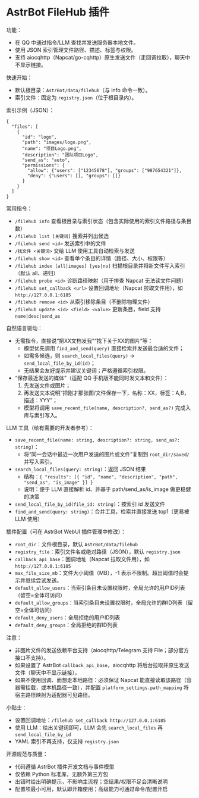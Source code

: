 AstrBot FileHub 插件
=====================

功能：
- 在 QQ 中通过指令/LLM 查找并发送服务器本地文件。
- 使用 JSON 索引管理文件路径、描述、标签与权限。
- 支持 aiocqhttp（Napcat/go-cqhttp）原生发送文件（走回调拉取），聊天中不显示链接。

快速开始：
- 默认根目录：`AstrBot/data/filehub`（与 info 命令一致）。
- 索引文件：固定为 `registry.json`（位于根目录内）。

索引示例（JSON）：

```
{
  "files": [
    {
      "id": "logo",
      "path": "images/logo.png",
      "name": "项目Logo.png",
      "description": "团队项目Logo",
      "send_as": "auto",
      "permissions": {
        "allow": {"users": ["12345678"], "groups": ["987654321"]},
        "deny": {"users": [], "groups": []}
      }
    }
  ]
}
```

常用指令：
- `/filehub info` 查看根目录与索引状态（包含实际使用的索引文件路径与条目数）
- `/filehub list [关键词]` 搜索并列出候选
- `/filehub send <id>` 发送索引中的文件
- `/找文件 <关键词>` 交给 LLM 使用工具自动检索与发送
- `/filehub show <id>` 查看单个条目的详情（路径、大小、权限等）
- `/filehub index [all|images] [yes|no]` 扫描根目录并将新文件写入索引（默认 all、递归）
- `/filehub probe <id>` 诊断路径映射（用于排查 Napcat 无法读文件问题）
- `/filehub set_callback <url>` 设置回调地址（Napcat 拉取文件用），如 `http://127.0.0.1:6185`
- `/filehub remove <id>` 从索引移除条目（不删除物理文件）
- `/filehub update <id> <field> <value>` 更新条目，field 支持 `name|desc|send_as`

自然语言驱动：
- 无需指令，直接说“把XX文档发我”“找下关于XX的图片”等：
  - 模型优先调用 `find_and_send(query)` 直接检索并发送最合适的文件；
  - 如需多候选，则 `search_local_files(query)` → `send_local_file_by_id(id)`；
  - 无结果会友好提示并建议关键词；严格遵循索引权限。
- “保存最近发送的媒体”（适配 QQ 手机版不能同时发文本和文件）：
  1) 先发送文件或图片；
  2) 再发送文本说明“把刚才那张图/文件保存一下，名称：XX，标签：A,B，描述：YYY”；
  - 模型将调用 `save_recent_file(name, description?, send_as?)` 完成入库与索引写入。

LLM 工具（给有需要的开发者参考）：
- `save_recent_file(name: string, description?: string, send_as?: string)`：
  - 将“同一会话中最近一次用户发送的图片或文件”复制到 `root_dir/saved/` 并写入索引。
- `search_local_files(query: string)`：返回 JSON 结果 
  - 结构：`{ "results": [{ "id", "name", "description", "path", "send_as", "is_image" }] }`
  - 说明：便于 LLM 直接解析 id、并基于 path/send_as/is_image 做更稳健的决策
- `send_local_file_by_id(file_id: string)`：按索引 id 发送文件
- `find_and_send(query: string)`：合并工具，检索并直接发送 top1（更易被 LLM 使用）

插件配置（可在 AstrBot WebUI 插件管理中修改）：
- `root_dir`：文件根目录，默认 `AstrBot/data/filehub`
- `registry_file`：索引文件名或绝对路径（JSON），默认 `registry.json`
- `callback_api_base`：回调地址（Napcat 拉取文件用），如 `http://127.0.0.1:6185`
- `max_file_size_mb`：文件大小阈值（MB），-1 表示不限制。超出阈值时会提示并继续尝试发送。
- `default_allow_users`：当索引条目未设置权限时，全局允许的用户ID列表（留空=全体可访问）
- `default_allow_groups`：当索引条目未设置权限时，全局允许的群ID列表（留空=全体可访问）
- `default_deny_users`：全局拒绝的用户ID列表
- `default_deny_groups`：全局拒绝的群ID列表

注意：
- 非图片文件的发送依赖平台支持（aiocqhttp/Telegram 支持 File；部分官方接口不支持）。
- 如果设置了 AstrBot `callback_api_base`，aiocqhttp 将后台拉取并原生发送文件（聊天中不显示链接）。
- 如果不使用回调、而想走本地路径：必须保证 Napcat 能直接读取该路径（容器需挂载，或本机路径一致），并配置 `platform_settings.path_mapping` 将宿主路径映射为适配器可见路径。

小贴士：
- 设置回调地址：`/filehub set_callback http://127.0.0.1:6185`
- 使用 LLM：给出关键词即可，LLM 会先 `search_local_files` 再 `send_local_file_by_id`
- YAML 索引不再支持，仅支持 `registry.json`

开源规范与质量：
- 代码遵循 AstrBot 插件开发文档与事件模型
- 仅依赖 Python 标准库，无额外第三方包
- 出错时给出明确提示，不影响主流程；空结果/权限不足会清晰说明
- 配置项最小可用，默认即开箱使用；高级能力可通过命令/配置开启
